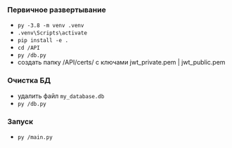 ### Первичное развертывание

- `py -3.8 -m venv .venv`
- `.venv\Scripts\activate`
- `pip install -e .`
- `cd /API`
- `py /db.py`
- создать папку /API/certs/ с ключами jwt_private.pem | jwt_public.pem

### Очистка БД

- удалить файл `my_database.db`
- `py /db.py`

### Запуск

- `py /main.py`